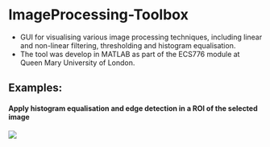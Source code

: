 # ImageProcessing-Toolbox

- GUI for visualising various image processing techniques, including linear and non-linear filtering, thresholding and histogram equalisation.
- The tool was develop in MATLAB as part of the ECS776 module at Queen Mary University of London. 

## Examples:
#### Apply histogram equalisation and edge detection in a ROI of the selected image
![](demo1.gif)
